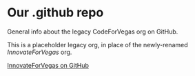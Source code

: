# Our .github repo

General info about the legacy CodeForVegas org on GitHub.

This is a placeholder legacy org, in place of the newly-renamed *InnovateForVegas* org.

[InnovateForVegas on GitHub](https://github.com/InnovateForVegas)
